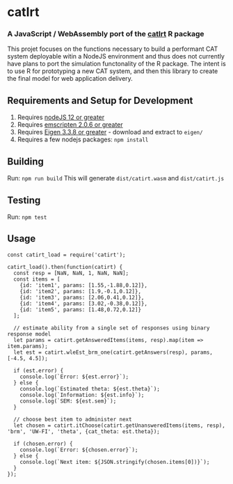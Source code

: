 # catIrt
### A JavaScript / WebAssembly port of the [catIrt](https://github.com/swnydick/catIrt) R package

This projet focuses on the functions necessary to build a performant CAT system deployable witin a NodeJS environment and thus does not currently have plans to port the simulation functonality of the R package. The intent is to use R for prototyping a new CAT system, and then this library to create the final model for web application delivery.

## Requirements and Setup for Development
1. Requires [nodeJS 12 or greater](https://nodejs.org/)
2. Requires [emscripten 2.0.6 or greater](https://emscripten.org/docs/getting_started/downloads.html)
3. Requires [Eigen 3.3.8 or greater](https://gitlab.com/libeigen/eigen/-/releases) - download and extract to `eigen/`
4. Requires a few nodejs packages: `npm install`

## Building
Run: `npm run build`
This will generate `dist/catirt.wasm` and `dist/catirt.js`

## Testing
Run: `npm test`

## Usage
```
const catirt_load = require('catirt');

catirt_load().then(function(catirt) {
  const resp = [NaN, NaN, 1, NaN, NaN];
  const items = [
    {id: 'item1', params: [1.55,-1.88,0.12]},
    {id: 'item2', params: [1.9,-0.1,0.12]},
    {id: 'item3', params: [2.06,0.41,0.12]},
    {id: 'item4', params: [3.02,-0.38,0.12]},
    {id: 'item5', params: [1.48,0.72,0.12]}
  ];

  // estimate ability from a single set of responses using binary response model
  let params = catirt.getAnsweredItems(items, resp).map(item => item.params);
  let est = catirt.wleEst_brm_one(catirt.getAnswers(resp), params, [-4.5, 4.5]);

  if (est.error) {
    console.log(`Error: ${est.error}`);
  } else {
    console.log(`Estimated theta: ${est.theta}`);
    console.log(`Information: ${est.info}`);
    console.log(`SEM: ${est.sem}`);
  }

  // choose best item to administer next
  let chosen = catirt.itChoose(catirt.getUnansweredItems(items, resp), 'brm', 'UW-FI', 'theta', {cat_theta: est.theta});

  if (chosen.error) {
    console.log(`Error: ${chosen.error}`);
  } else {
    console.log(`Next item: ${JSON.stringify(chosen.items[0])}`);
  }
});
```
